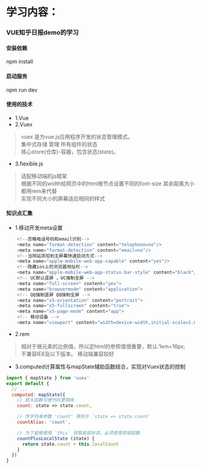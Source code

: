 # 学习内容：
### VUE知乎日报demo的学习
#### 安装依赖    
npm install
#### 启动服务  
npm run dev
#### 使用的技术
- 1.Vue
- 2.Vuex
> vuex 是为vue.js应用程序开发的状态管理模式。  
> 集中式存储 管理 所有组件的状态    
> 核心store(仓库)-容器，包含状态(state)。   
- 3.fiexible.js
> 适配移动端的js框架    
> 根据不同的width给网页中的html根节点设置不同的font-size
> 其余距离大小都用rem来代替  
> 实现不同大小的屏幕适应相同的样式  

#### 知识点汇集
- 1.移动开发meta设置
```javascript
	<!--忽略电话号码和email识别-->
	<meta name="format-detection" content="telephone=no"/>
	<meta name="format-detection" content="email=no"/>
	<!--当网站添加到主屏幕快速启动方式-->
	<meta name="apple-mobile-web-app-capable" content="yes"/>
	<!--隐藏ios上的浏览器地址栏-->
	<meta name="apple-mobile-web-app-status-bar-style" content="black"/>
	<!-- UC默认竖屏 ，UC强制全屏 -->
	<meta name="full-screen" content="yes">
	<meta name="browsermode" content="application">
	<!-- QQ强制竖屏 QQ强制全屏 -->
	<meta name="x5-orientation" content="portrait">
	<meta name="x5-fullscreen" content="true">
	<meta name="x5-page-mode" content="app">
	<!-- 移动设备 -->
	<meta name="viewport" content="width=device-width,initial-scale=1.0, minimum-scale=1.0, maximum-scale=1.0, user-scalable=no,minimal-ui">
```
- 2.rem
> 相对于根元素<html>的比例值，所以定html的参照值很重要，默认:1em=16px;    
> 不兼容IE8及以下版本。 
> 移动端兼容较好    

- 3.computed计算属性与mapState辅助函数结合，实现对Vuex状态的控制
```javascript
import { mapState } from 'vuex'
export default {
  // ...
  computed: mapState({
    // 箭头函数可使代码更简练
    count: state => state.count,

    // 传字符串参数 'count' 等同于 `state => state.count`
    countAlias: 'count',

    // 为了能够使用 `this` 获取局部状态，必须使用常规函数
    countPlusLocalState (state) {
      return state.count + this.localCount
    }
  })
}
```








